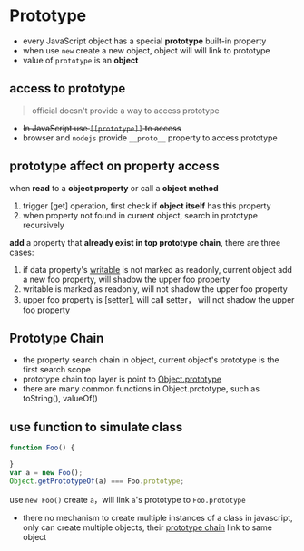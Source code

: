 # Prototype

- every JavaScript object has a special **prototype** built-in property
- when use `new` create a new object, object will will link to prototype
- value of `prototype` is an **object**

## access to prototype

> official doesn't provide a way to access prototype

- ~~In JavaScript use `[[prototype]]` to access~~
- browser and `nodejs` provide `__proto__` property to access prototype

## prototype affect on property access

when **read** to a **object property** or call a **object method**

1. trigger [get] operation, first check if **object itself** has this property
2. when property not found in current object, search in prototype recursively

**add** a property that **already exist in top prototype chain**, there are three cases:

1. if data property's [writable](javascript-property.md#property-descriptor) is not marked as readonly, current object add a new foo property, will shadow the upper foo property
2. writable is marked as readonly, will not shadow the upper foo property
3. upper foo property is [setter], will call setter， will not shadow the upper foo property

## Prototype Chain

- the property search chain in object, current object's prototype is the first search scope
- prototype chain top layer is point to [Object.prototype](javascript-object.md)
- there are many common functions in Object.prototype, such as toString(), valueOf()

## use function to simulate class

```javascript
function Foo() {

}
var a = new Foo();
Object.getPrototypeOf(a) === Foo.prototype;
```

use `new Foo()` create `a`，will link `a`'s prototype to `Foo.prototype`

- there no mechanism to create multiple instances of a class in javascript, only can create multiple objects, their [prototype chain]() link to same object
